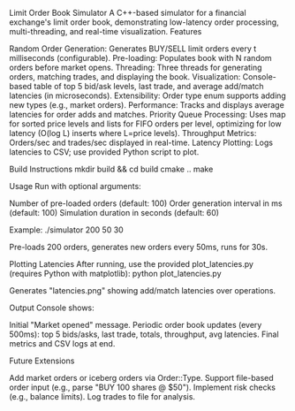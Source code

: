 Limit Order Book Simulator
A C++-based simulator for a financial exchange's limit order book, demonstrating low-latency order processing, multi-threading, and real-time visualization.
Features

Random Order Generation: Generates BUY/SELL limit orders every t milliseconds (configurable).
Pre-loading: Populates book with N random orders before market opens.
Threading: Three threads for generating orders, matching trades, and displaying the book.
Visualization: Console-based table of top 5 bid/ask levels, last trade, and average add/match latencies (in microseconds).
Extensibility: Order type enum supports adding new types (e.g., market orders).
Performance: Tracks and displays average latencies for order adds and matches.
Priority Queue Processing: Uses map for sorted price levels and lists for FIFO orders per level, optimizing for low latency (O(log L) inserts where L=price levels).
Throughput Metrics: Orders/sec and trades/sec displayed in real-time.
Latency Plotting: Logs latencies to CSV; use provided Python script to plot.

Build Instructions
mkdir build && cd build
cmake ..
make

Usage
Run with optional arguments:

Number of pre-loaded orders (default: 100)
Order generation interval in ms (default: 100)
Simulation duration in seconds (default: 60)

Example:
./simulator 200 50 30


Pre-loads 200 orders, generates new orders every 50ms, runs for 30s.

Plotting Latencies
After running, use the provided plot_latencies.py (requires Python with matplotlib):
python plot_latencies.py


Generates "latencies.png" showing add/match latencies over operations.

Output
Console shows:

Initial "Market opened" message.
Periodic order book updates (every 500ms): top 5 bids/asks, last trade, totals, throughput, avg latencies.
Final metrics and CSV logs at end.

Future Extensions

Add market orders or iceberg orders via Order::Type.
Support file-based order input (e.g., parse "BUY 100 shares @ $50").
Implement risk checks (e.g., balance limits).
Log trades to file for analysis.
